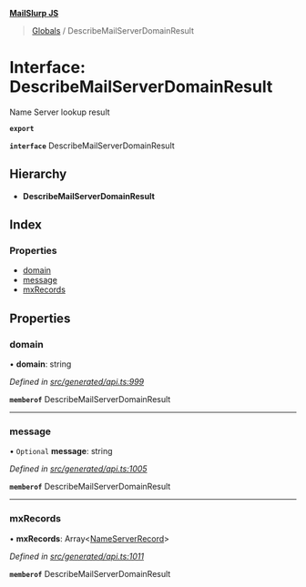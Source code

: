 **[MailSlurp JS](../README.md)**

> [Globals](../README.md) / DescribeMailServerDomainResult

# Interface: DescribeMailServerDomainResult

Name Server lookup result

**`export`** 

**`interface`** DescribeMailServerDomainResult

## Hierarchy

* **DescribeMailServerDomainResult**

## Index

### Properties

* [domain](describemailserverdomainresult.md#domain)
* [message](describemailserverdomainresult.md#message)
* [mxRecords](describemailserverdomainresult.md#mxrecords)

## Properties

### domain

•  **domain**: string

*Defined in [src/generated/api.ts:999](https://github.com/mailslurp/mailslurp-client/blob/65d1444/src/generated/api.ts#L999)*

**`memberof`** DescribeMailServerDomainResult

___

### message

• `Optional` **message**: string

*Defined in [src/generated/api.ts:1005](https://github.com/mailslurp/mailslurp-client/blob/65d1444/src/generated/api.ts#L1005)*

**`memberof`** DescribeMailServerDomainResult

___

### mxRecords

•  **mxRecords**: Array\<[NameServerRecord](nameserverrecord.md)>

*Defined in [src/generated/api.ts:1011](https://github.com/mailslurp/mailslurp-client/blob/65d1444/src/generated/api.ts#L1011)*

**`memberof`** DescribeMailServerDomainResult
